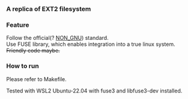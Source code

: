 ### A replica of EXT2 filesystem
### Feature
Follow the official(? [NON_GNU](https://www.nongnu.org/ext2-doc/ext2.html)) standard.  
Use FUSE library, which enables integration into a true linux system.  
~~Friendly code maybe.~~  

### How to run
Please refer to Makefile.

Tested with WSL2 Ubuntu-22.04 with fuse3 and libfuse3-dev installed.
